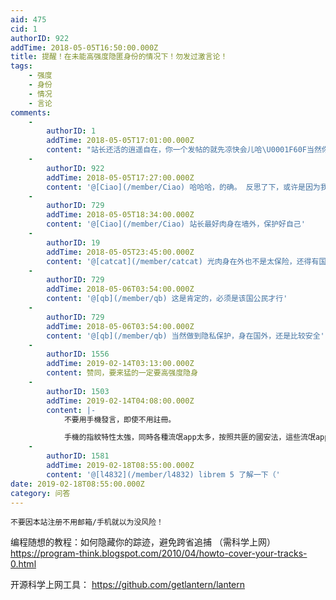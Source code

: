 ```yaml
---
aid: 475
cid: 1
authorID: 922
addTime: 2018-05-05T16:50:00.000Z
title: 提醒！在未能高强度隐匿身份的情况下！勿发过激言论！
tags:
    - 强度
    - 身份
    - 情况
    - 言论
comments:
    -
        authorID: 1
        addTime: 2018-05-05T17:01:00.000Z
        content: "站长还活的逍遥自在，你一个发帖的就先凉快会儿哈\U0001F60F当然你提醒得没错，尽量不要发个人信息，但你这提醒过激言论就有点自我审查了。当然，作为站长，自然是不喜欢太过情绪化的言论，我希望这个论坛能保持自由、友好、理性的氛围，个人立场也许激进，但发言还请理性友好。"
    -
        authorID: 922
        addTime: 2018-05-05T17:27:00.000Z
        content: '@[Ciao](/member/Ciao) 哈哈哈，的确。 反思了下，或许是因为我心里有“鬼”，所以还是有些小怕的 ^\_^'
    -
        authorID: 729
        addTime: 2018-05-05T18:34:00.000Z
        content: '@[Ciao](/member/Ciao) 站长最好肉身在墙外，保护好自己'
    -
        authorID: 19
        addTime: 2018-05-05T23:45:00.000Z
        content: '@[catcat](/member/catcat) 光肉身在外也不是太保险，还得有国外的户口，好多在东南亚搞网站的都被跨境抓捕了。。。'
    -
        authorID: 729
        addTime: 2018-05-06T03:54:00.000Z
        content: '@[qb](/member/qb) 这是肯定的，必须是该国公民才行'
    -
        authorID: 729
        addTime: 2018-05-06T03:54:00.000Z
        content: '@[qb](/member/qb) 当然做到隐私保护，身在国外，还是比较安全'
    -
        authorID: 1556
        addTime: 2019-02-14T03:13:00.000Z
        content: 赞同，要来猛的一定要高强度隐身
    -
        authorID: 1503
        addTime: 2019-02-14T04:08:00.000Z
        content: |-
            不要用手機發言，即使不用註冊。

            手機的指紋特性太強，同時各種流氓app太多，按照共匪的國安法，這些流氓app可以隨時被共匪拿來做監控之用。
    -
        authorID: 1581
        addTime: 2019-02-18T08:55:00.000Z
        content: '@[l4832](/member/l4832) librem 5 了解一下（'
date: 2019-02-18T08:55:00.000Z
category: 问答
---
```


    不要因本站注册不用邮箱/手机就以为没风险！
    

编程随想的教程：如何隐藏你的踪迹，避免跨省追捕 （需科学上网） https://program-think.blogspot.com/2010/04/howto-cover-your-tracks-0.html

开源科学上网工具： https://github.com/getlantern/lantern
